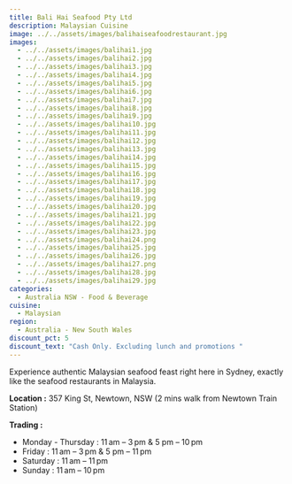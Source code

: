```yaml
---
title: Bali Hai Seafood Pty Ltd
description: Malaysian Cuisine
image: ../../assets/images/balihaiseafoodrestaurant.jpg
images:
  - ../../assets/images/balihai1.jpg
  - ../../assets/images/balihai2.jpg
  - ../../assets/images/balihai3.jpg
  - ../../assets/images/balihai4.jpg
  - ../../assets/images/balihai5.jpg
  - ../../assets/images/balihai6.jpg
  - ../../assets/images/balihai7.jpg
  - ../../assets/images/balihai8.jpg
  - ../../assets/images/balihai9.jpg
  - ../../assets/images/balihai10.jpg
  - ../../assets/images/balihai11.jpg
  - ../../assets/images/balihai12.jpg
  - ../../assets/images/balihai13.jpg
  - ../../assets/images/balihai14.jpg
  - ../../assets/images/balihai15.jpg
  - ../../assets/images/balihai16.jpg
  - ../../assets/images/balihai17.jpg
  - ../../assets/images/balihai18.jpg
  - ../../assets/images/balihai19.jpg
  - ../../assets/images/balihai20.jpg
  - ../../assets/images/balihai21.jpg
  - ../../assets/images/balihai22.jpg
  - ../../assets/images/balihai23.jpg
  - ../../assets/images/balihai24.png
  - ../../assets/images/balihai25.jpg
  - ../../assets/images/balihai26.jpg
  - ../../assets/images/balihai27.png
  - ../../assets/images/balihai28.jpg
  - ../../assets/images/balihai29.jpg
categories:
  - Australia NSW - Food & Beverage
cuisine:
  - Malaysian
region:
  - Australia - New South Wales
discount_pct: 5
discount_text: "Cash Only. Excluding lunch and promotions "
---
```

Experience authentic Malaysian seafood feast right here in Sydney, exactly like the seafood restaurants in Malaysia.

**Location :** 357 King St, Newtown, NSW (2 mins walk from Newtown Train Station)

**Trading :**

* Monday - Thursday :  11 am – 3 pm & 5 pm – 10 pm
* Friday : 11 am – 3 pm & 5 pm – 11 pm
* Saturday : 11 am – 11 pm
* Sunday : 11 am – 10 pm
